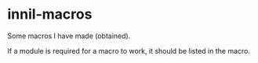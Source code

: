 # innil-macros
Some macros I have made (obtained).

If a module is required for a macro to work, it should be listed in the macro.
